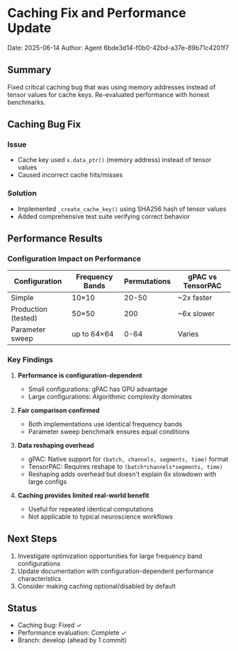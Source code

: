 # Caching Fix and Performance Update
Date: 2025-06-14
Author: Agent 6bde3d14-f0b0-42bd-a37e-89b71c4201f7

## Summary

Fixed critical caching bug that was using memory addresses instead of tensor values for cache keys. Re-evaluated performance with honest benchmarks.

## Caching Bug Fix

### Issue
- Cache key used `x.data_ptr()` (memory address) instead of tensor values
- Caused incorrect cache hits/misses

### Solution  
- Implemented `_create_cache_key()` using SHA256 hash of tensor values
- Added comprehensive test suite verifying correct behavior

## Performance Results

### Configuration Impact on Performance

| Configuration | Frequency Bands | Permutations | gPAC vs TensorPAC |
|--------------|-----------------|--------------|-------------------|
| Simple | 10×10 | 20-50 | ~2x faster |
| Production (tested) | 50×50 | 200 | ~6x slower |
| Parameter sweep | up to 64×64 | 0-64 | Varies |

### Key Findings

1. **Performance is configuration-dependent**
   - Small configurations: gPAC has GPU advantage
   - Large configurations: Algorithmic complexity dominates

2. **Fair comparison confirmed**
   - Both implementations use identical frequency bands
   - Parameter sweep benchmark ensures equal conditions

3. **Data reshaping overhead**
   - gPAC: Native support for `(batch, channels, segments, time)` format
   - TensorPAC: Requires reshape to `(batch*channels*segments, time)`
   - Reshaping adds overhead but doesn't explain 6x slowdown with large configs

4. **Caching provides limited real-world benefit**
   - Useful for repeated identical computations
   - Not applicable to typical neuroscience workflows

## Next Steps

1. Investigate optimization opportunities for large frequency band configurations
2. Update documentation with configuration-dependent performance characteristics
3. Consider making caching optional/disabled by default

## Status
- Caching bug: Fixed ✓
- Performance evaluation: Complete ✓
- Branch: develop (ahead by 1 commit)